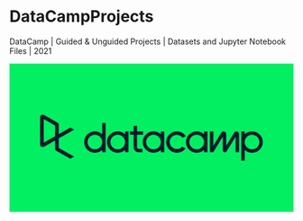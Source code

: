 # DataCampProjects
DataCamp | Guided &amp; Unguided Projects | Datasets and Jupyter Notebook Files | 2021

![DataCamp](images/datacamp.png)
